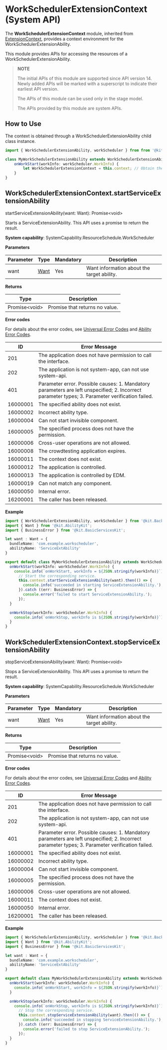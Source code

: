 # WorkSchedulerExtensionContext (System API)

The **WorkSchedulerExtensionContext** module, inherited from [ExtensionContext](../apis-ability-kit/js-apis-inner-application-extensionContext.md), provides a context environment for the WorkSchedulerExtensionAbility.

This module provides APIs for accessing the resources of a WorkSchedulerExtensionAbility.

> **NOTE**
> 
> The initial APIs of this module are supported since API version 14. Newly added APIs will be marked with a superscript to indicate their earliest API version.
>
> The APIs of this module can be used only in the stage model.
>
> The APIs provided by this module are system APIs.

## How to Use

The context is obtained through a WorkSchedulerExtensionAbility child class instance.

```ts
import { WorkSchedulerExtensionAbility, workScheduler } from from '@kit.BackgroundTasksKit';

class MyWorkSchedulerExtensionAbility extends WorkSchedulerExtensionAbility {
    onWorkStart(workInfo: workScheduler.WorkInfo) {
        let WorkSchedulerExtensionContext = this.context; // Obtain the WorkSchedulerExtensionContext.
    }
}
```

## WorkSchedulerExtensionContext.startServiceExtensionAbility

startServiceExtensionAbility(want: Want): Promise\<void>

Starts a ServiceExtensionAbility. This API uses a promise to return the result.

**System capability**: SystemCapability.ResourceSchedule.WorkScheduler

**Parameters**

| Parameter| Type| Mandatory| Description|
| -------- | -------- | -------- | -------- |
| want | [Want](../apis-ability-kit/js-apis-app-ability-want.md) | Yes| Want information about the target ability.|

**Returns**

| Type| Description|
| -------- | -------- |
| Promise&lt;void&gt; | Promise that returns no value.|

**Error codes**

For details about the error codes, see [Universal Error Codes](../errorcode-universal.md) and [Ability Error Codes](../apis-ability-kit/errorcode-ability.md).

| ID| Error Message|
| ------- | -------- |
| 201 | The application does not have permission to call the interface. |
| 202 | The application is not system-app, can not use system-api. |
| 401 | Parameter error. Possible causes: 1. Mandatory parameters are left unspecified; 2. Incorrect parameter types; 3. Parameter verification failed. |
| 16000001 | The specified ability does not exist. |
| 16000002 | Incorrect ability type. |
| 16000004 | Can not start invisible component. |
| 16000005 | The specified process does not have the permission. |
| 16000006 | Cross-user operations are not allowed. |
| 16000008 | The crowdtesting application expires. |
| 16000011 | The context does not exist.        |
| 16000012 | The application is controlled.        |
| 16000013 | The application is controlled by EDM.       |
| 16000019 | Can not match any component. |
| 16000050 | Internal error. |
| 16200001 | The caller has been released. |

**Example**

```ts
import { WorkSchedulerExtensionAbility, workScheduler } from '@kit.BackgroundTasksKit';
import { Want } from '@kit.AbilityKit';
import { BusinessError } from '@kit.BasicServicesKit';

let want : Want = {
  bundleName: 'com.example.workscheduler',
  abilityName: 'ServiceExtAbility'
}

export default class MyWorkSchedulerExtensionAbility extends WorkSchedulerExtensionAbility {
  onWorkStart(workInfo: workScheduler.WorkInfo) {
    console.info(`onWorkStart, workInfo = ${JSON.stringify(workInfo)}`);
      // Start the corresponding service.
      this.context.startServiceExtensionAbility(want).then(() => {
        console.info('succeeded in starting ServiceExtensionAbility.');
      }).catch ((err: BusinessError) => {
        console.error('failed to start ServiceExtensionAbility.');
      });
  }

  onWorkStop(workInfo: workScheduler.WorkInfo) {
    console.info(`onWorkStop, workInfo is ${JSON.stringify(workInfo)}`);
  }
}
```

## WorkSchedulerExtensionContext.stopServiceExtensionAbility

stopServiceExtensionAbility(want: Want): Promise\<void>

Stops a ServiceExtensionAbility. This API uses a promise to return the result.

**System capability**: SystemCapability.ResourceSchedule.WorkScheduler

**Parameters**

| Parameter| Type| Mandatory| Description|
| -------- | -------- | -------- | -------- |
| want | [Want](../apis-ability-kit/js-apis-app-ability-want.md) | Yes| Want information about the target ability.|

**Returns**

| Type| Description|
| -------- | -------- |
| Promise&lt;void&gt; | Promise that returns no value.|

**Error codes**

For details about the error codes, see [Universal Error Codes](../errorcode-universal.md) and [Ability Error Codes](../apis-ability-kit/errorcode-ability.md).

| ID| Error Message|
| ------- | -------- |
| 201 | The application does not have permission to call the interface. |
| 202 | The application is not system-app, can not use system-api. |
| 401 | Parameter error. Possible causes: 1. Mandatory parameters are left unspecified; 2. Incorrect parameter types; 3. Parameter verification failed. |
| 16000001 | The specified ability does not exist. |
| 16000002 | Incorrect ability type. |
| 16000004 | Can not start invisible component. |
| 16000005 | The specified process does not have the permission. |
| 16000006 | Cross-user operations are not allowed. |
| 16000011 | The context does not exist.        |
| 16000050 | Internal error. |
| 16200001 | The caller has been released. |

**Example**

```ts
import { WorkSchedulerExtensionAbility, workScheduler } from '@kit.BackgroundTasksKit';
import { Want } from '@kit.AbilityKit';
import { BusinessError } from '@kit.BasicServicesKit';

let want : Want = {
  bundleName: 'com.example.workscheduler',
  abilityName: 'ServiceExtAbility'
}

export default class MyWorkSchedulerExtensionAbility extends WorkSchedulerExtensionAbility {
  onWorkStart(workInfo: workScheduler.WorkInfo) {
    console.info(`onWorkStart, workInfo = ${JSON.stringify(workInfo)}`);
  }

  onWorkStop(workInfo: workScheduler.WorkInfo) {
    console.info(`onWorkStop, workInfo is ${JSON.stringify(workInfo)}`);
      // Stop the corresponding service.
      this.context.stopServiceExtensionAbility(want).then(() => {
        console.info('succeeded in stopping ServiceExtensionAbility.');
      }).catch ((err: BusinessError) => {
        console.error('failed to stop ServiceExtensionAbility.');
      });
  }
}
```
